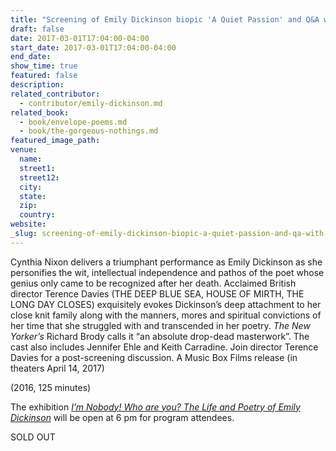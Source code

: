 ```yaml
---
title: "Screening of Emily Dickinson biopic 'A Quiet Passion' and Q&A with director Terence Davies at Morgan Museum and Library"
draft: false
date: 2017-03-01T17:04:00-04:00
start_date: 2017-03-01T17:04:00-04:00
end_date:
show_time: true
featured: false
description:
related_contributor:
  - contributor/emily-dickinson.md
related_book:
  - book/envelope-poems.md
  - book/the-gorgeous-nothings.md
featured_image_path:
venue:
  name:
  street1:
  street12:
  city:
  state:
  zip:
  country:
website:
_slug: screening-of-emily-dickinson-biopic-a-quiet-passion-and-qa-with-director-terence-davies-at-morgan-museum-and-library
---
```


Cynthia Nixon delivers a triumphant performance as Emily Dickinson as she personifies the wit, intellectual independence and pathos of the poet whose genius only came to be recognized after her death. Acclaimed British director Terence Davies (THE DEEP BLUE SEA, HOUSE OF MIRTH, THE LONG DAY CLOSES) exquisitely evokes Dickinson’s deep attachment to her close knit family along with the manners, mores and spiritual convictions of her time that she struggled with and transcended in her poetry. _The New Yorker’s_ Richard Brody calls it “an absolute drop-dead masterwork”. The cast also includes Jennifer Ehle and Keith Carradine. Join director Terence Davies for a post-screening discussion. A Music Box Films release (in theaters April 14, 2017)

(2016, 125 minutes)

The exhibition [_I’m Nobody! Who are you? The Life and Poetry of Emily Dickinson_](http://www.themorgan.org/exhibitions/emily-dickinson) will be open at 6 pm for program attendees.

SOLD OUT

